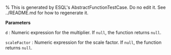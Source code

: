 % This is generated by ESQL's AbstractFunctionTestCase. Do no edit it. See ../README.md for how to regenerate it.

**Parameters**

`d`
:   Numeric expression for the multiplier. If `null`, the function returns `null`.

`scaleFactor`
:   Numeric expression for the scale factor. If `null`, the function returns `null`.

